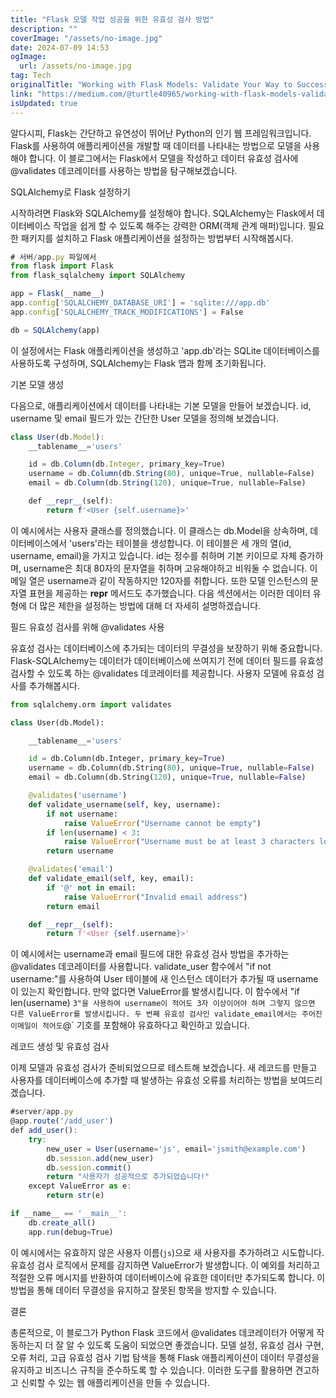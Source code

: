 ```yaml
---
title: "Flask 모델 작업 성공을 위한 유효성 검사 방법"
description: ""
coverImage: "/assets/no-image.jpg"
date: 2024-07-09 14:53
ogImage: 
  url: /assets/no-image.jpg
tag: Tech
originalTitle: "Working with Flask Models: Validate Your Way to Success!"
link: "https://medium.com/@turtle40965/working-with-flask-models-validate-your-way-to-success-e1fe7af96737"
isUpdated: true
---
```





알다시피, Flask는 간단하고 유연성이 뛰어난 Python의 인기 웹 프레임워크입니다. Flask를 사용하여 애플리케이션을 개발할 때 데이터를 나타내는 방법으로 모델을 사용해야 합니다. 이 블로그에서는 Flask에서 모델을 작성하고 데이터 유효성 검사에 @validates 데코레이터를 사용하는 방법을 탐구해보겠습니다.

SQLAlchemy로 Flask 설정하기

시작하려면 Flask와 SQLAlchemy를 설정해야 합니다. SQLAlchemy는 Flask에서 데이터베이스 작업을 쉽게 할 수 있도록 해주는 강력한 ORM(객체 관계 매퍼)입니다. 필요한 패키지를 설치하고 Flask 애플리케이션을 설정하는 방법부터 시작해봅시다.

```js
# 서버/app.py 파일에서
from flask import Flask
from flask_sqlalchemy import SQLAlchemy

app = Flask(__name__)
app.config['SQLALCHEMY_DATABASE_URI'] = 'sqlite:///app.db'
app.config['SQLALCHEMY_TRACK_MODIFICATIONS'] = False

db = SQLAlchemy(app)
```

<div class="content-ad"></div>

이 설정에서는 Flask 애플리케이션을 생성하고 'app.db'라는 SQLite 데이터베이스를 사용하도록 구성하며, SQLAlchemy는 Flask 앱과 함께 초기화됩니다.

기본 모델 생성

다음으로, 애플리케이션에서 데이터를 나타내는 기본 모델을 만들어 보겠습니다. id, username 및 email 필드가 있는 간단한 User 모델을 정의해 보겠습니다.

```js
class User(db.Model):
    __tablename__='users'

    id = db.Column(db.Integer, primary_key=True)
    username = db.Column(db.String(80), unique=True, nullable=False)
    email = db.Column(db.String(120), unique=True, nullable=False)

    def __repr__(self):
        return f'<User {self.username}>'
```

<div class="content-ad"></div>

이 예시에서는 사용자 클래스를 정의했습니다. 이 클래스는 db.Model을 상속하며, 데이터베이스에서 'users'라는 테이블을 생성합니다. 이 테이블은 세 개의 열(id, username, email)을 가지고 있습니다. id는 정수를 취하며 기본 키이므로 자체 증가하며, username은 최대 80자의 문자열을 취하며 고유해야하고 비워둘 수 없습니다. 이메일 열은 username과 같이 작동하지만 120자를 취합니다. 또한 모델 인스턴스의 문자열 표현을 제공하는 __repr__ 메서드도 추가했습니다. 다음 섹션에서는 이러한 데이터 유형에 더 많은 제한을 설정하는 방법에 대해 더 자세히 설명하겠습니다.

필드 유효성 검사를 위해 @validates 사용

유효성 검사는 데이터베이스에 추가되는 데이터의 무결성을 보장하기 위해 중요합니다. Flask-SQLAlchemy는 데이터가 데이터베이스에 쓰여지기 전에 데이터 필드를 유효성 검사할 수 있도록 하는 @validates 데코레이터를 제공합니다. 사용자 모델에 유효성 검사를 추가해봅시다.

```python
from sqlalchemy.orm import validates

class User(db.Model):

    __tablename__='users'

    id = db.Column(db.Integer, primary_key=True)
    username = db.Column(db.String(80), unique=True, nullable=False)
    email = db.Column(db.String(120), unique=True, nullable=False)

    @validates('username')
    def validate_username(self, key, username):
        if not username:
            raise ValueError("Username cannot be empty")
        if len(username) < 3:
            raise ValueError("Username must be at least 3 characters long")
        return username

    @validates('email')
    def validate_email(self, key, email):
        if '@' not in email:
            raise ValueError("Invalid email address")
        return email

    def __repr__(self):
        return f'<User {self.username}>'
```

<div class="content-ad"></div>

이 예시에서는 username과 email 필드에 대한 유효성 검사 방법을 추가하는 @validates 데코레이터를 사용합니다. validate_user 함수에서 "if not username:"를 사용하여 User 테이블에 새 인스턴스 데이터가 추가될 때 username이 있는지 확인합니다. 만약 없다면 ValueError를 발생시킵니다. 이 함수에서 "if len(username) ` 3"을 사용하여 username이 적어도 3자 이상이어야 하며 그렇지 않으면 다른 ValueError를 발생시킵니다. 두 번째 유효성 검사인 validate_email에서는 주어진 이메일이 적어도 `@` 기호를 포함해야 유효하다고 확인하고 있습니다.

레코드 생성 및 유효성 검사

이제 모델과 유효성 검사가 준비되었으므로 테스트해 보겠습니다. 새 레코드를 만들고 사용자를 데이터베이스에 추가할 때 발생하는 유효성 오류를 처리하는 방법을 보여드리겠습니다.

```js
#server/app.py
@app.route('/add_user')
def add_user():
    try:
        new_user = User(username='js', email='jsmith@example.com')
        db.session.add(new_user)
        db.session.commit()
        return "사용자가 성공적으로 추가되었습니다!"
    except ValueError as e:
        return str(e)

if __name__ == '__main__':
    db.create_all()
    app.run(debug=True)
```

<div class="content-ad"></div>

이 예시에서는 유효하지 않은 사용자 이름(`js`)으로 새 사용자를 추가하려고 시도합니다. 유효성 검사 로직에서 문제를 감지하면 ValueError가 발생합니다. 이 예외를 처리하고 적절한 오류 메시지를 반환하여 데이터베이스에 유효한 데이터만 추가되도록 합니다. 이 방법을 통해 데이터 무결성을 유지하고 잘못된 항목을 방지할 수 있습니다.

결론

총론적으로, 이 블로그가 Python Flask 코드에서 @validates 데코레이터가 어떻게 작동하는지 더 잘 알 수 있도록 도움이 되었으면 좋겠습니다. 모델 설정, 유효성 검사 구현, 오류 처리, 고급 유효성 검사 기법 탐색을 통해 Flask 애플리케이션이 데이터 무결성을 유지하고 비즈니스 규칙을 준수하도록 할 수 있습니다. 이러한 도구를 활용하면 견고하고 신뢰할 수 있는 웹 애플리케이션을 만들 수 있습니다.